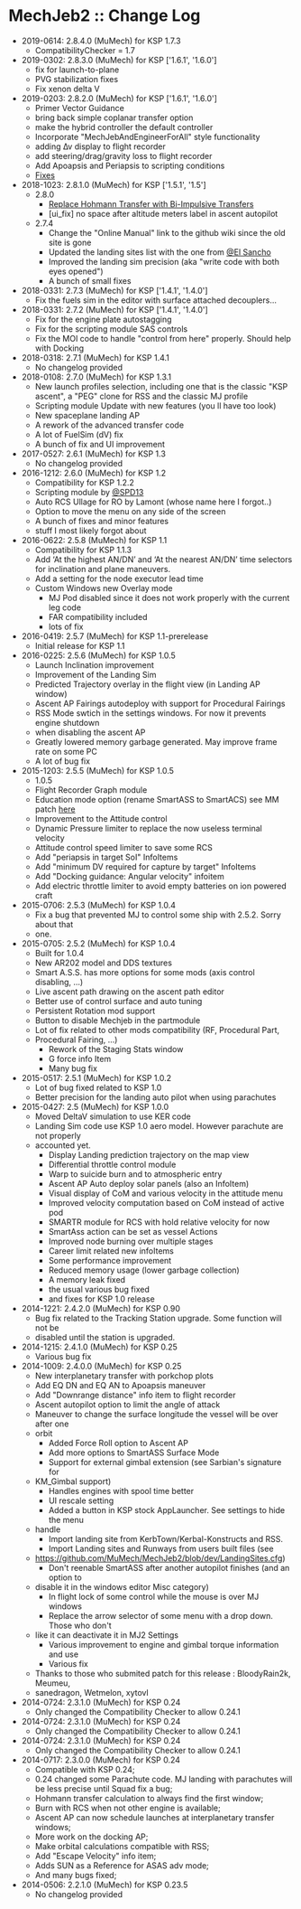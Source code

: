 # MechJeb2 :: Change Log

* 2019-0614: 2.8.4.0 (MuMech) for KSP 1.7.3
	+ CompatibilityChecker = 1.7
* 2019-0302: 2.8.3.0 (MuMech) for KSP ['1.6.1', '1.6.0']
	+ fix for launch-to-plane
	+ PVG stabilization fixes
	+ Fix xenon delta V
* 2019-0203: 2.8.2.0 (MuMech) for KSP ['1.6.1', '1.6.0']
	+ Primer Vector Guidance
	+ bring back simple coplanar transfer option
	+ make the hybrid controller the default controller
	+ Incorporate "MechJebAndEngineerForAll" style functionality
	+ adding ∆v display to flight recorder
	+ add steering/drag/gravity loss to flight recorder
	+ Add Apoapsis and Periapsis to scripting conditions
	+ [Fixes](/linkout?remoteUrl=https%253a%252f%252fksp.sarbian.com%252fjenkins%252fjob%252fMechJeb2-Release%252f20%252f)
* 2018-1023: 2.8.1.0 (MuMech) for KSP ['1.5.1', '1.5']
	+ 2.8.0
		- [Replace Hohmann Transfer with Bi-Impulsive Transfers](https://forum.kerbalspaceprogram.com/index.php?/topic/154834-14x-anatid-robotics-mumech-mechjeb-autopilot-274-23-september-2018/&do=findComment&comment=3467876)
		- [ui_fix] no space after altitude meters label in ascent autopilot
	+ 2.7.4
		- Change the "Online Manual" link to the github wiki since the old site is gone
		- Updated the landing sites list with the one from [@El Sancho](https://forum.kerbalspaceprogram.com/index.php?/profile/178103-el-sancho/)
		- Improved the landing sim precision (aka "write code with both eyes opened")
		- A bunch of small fixes
* 2018-0331: 2.7.3 (MuMech) for KSP ['1.4.1', '1.4.0']
	+ Fix the fuels sim in the editor with surface attached decouplers...
* 2018-0331: 2.7.2 (MuMech) for KSP ['1.4.1', '1.4.0']
	+ Fix for the engine plate autostagging
	+ Fix for the scripting module SAS controls
	+ Fix the MOI code to handle "control from here" properly. Should help with Docking
* 2018-0318: 2.7.1 (MuMech) for KSP 1.4.1
	+ No changelog provided
* 2018-0108: 2.7.0 (MuMech) for KSP 1.3.1
	+ New launch profiles selection, including one that is the classic "KSP ascent", a "PEG" clone for RSS and the classic MJ profile
	+ Scripting module Update with new features (you ll have too look)
	+ New spaceplane landing AP
	+ A rework of the advanced transfer code
	+ A lot of FuelSim (dV) fix
	+ A bunch of fix and UI improvement
* 2017-0527: 2.6.1 (MuMech) for KSP 1.3
	+ No changelog provided
* 2016-1212: 2.6.0 (MuMech) for KSP 1.2
	+ Compatibility for KSP 1.2.2
	+ Scripting module by [@SPD13](http://forum.kerbalspaceprogram.com/index.php?/profile/165993-spd13/)
	+ Auto RCS Ullage for RO by Lamont (whose name here I forgot..)
	+ Option to move the menu on any side of the screen
	+ A bunch of fixes and minor features
	+ stuff I most likely forgot about
* 2016-0622: 2.5.8 (MuMech) for KSP 1.1
	+ Compatibility for KSP 1.1.3
	+ Add ‘At the highest AN/DN’ and ‘At the nearest AN/DN’ time selectors for inclination and plane maneuvers.
	+ Add a setting for the node executor lead time
	+ Custom Windows new Overlay mode
		- MJ Pod disabled since it does not work properly with the current leg code
		- FAR compatibility included
		- lots of fix
* 2016-0419: 2.5.7 (MuMech) for KSP 1.1-prerelease
	+ Initial release for KSP 1.1
* 2016-0225: 2.5.6 (MuMech) for KSP 1.0.5
	+ Launch Inclination improvement
	+ Improvement of the Landing Sim
	+ Predicted Trajectory overlay in the flight view (in Landing AP window)
	+ Ascent AP Fairings autodeploy with support for Procedural Fairings
	+ RSS Mode swtich in the settings windows. For now it prevents engine shutdown
	+ when disabling the ascent AP
	+ Greatly lowered memory garbage generated. May improve frame rate on some PC
	+ A lot of bug fix
* 2015-1203: 2.5.5 (MuMech) for KSP 1.0.5
	+ 1.0.5
	+ Flight Recorder Graph module
	+ Education mode option (rename SmartASS to SmartACS) see MM patch [here ](https://github.com/MuMech/MechJeb2/blob/master/MechJebEdu.cfg)
	+ Improvement to the Attitude control
	+ Dynamic Pressure limiter to replace the now useless terminal velocity
	+ Attitude control speed limiter to save some RCS
	+ Add "periapsis in target SoI" InfoItems
	+ Add "minimum DV required for capture by target" InfoItems
	+ Add "Docking guidance: Angular velocity" infoitem
	+ Add electric throttle limiter to avoid empty batteries on ion powered craft
* 2015-0706: 2.5.3 (MuMech) for KSP 1.0.4
	+ Fix a bug that prevented MJ to control some ship with 2.5.2. Sorry about that
	+ one.
* 2015-0705: 2.5.2 (MuMech) for KSP 1.0.4
	+ Built for 1.0.4
	+ New AR202 model and DDS textures
	+ Smart A.S.S. has more options for some mods (axis control disabling, ...)
	+ Live ascent path drawing on the ascent path editor
	+ Better use of control surface and auto tuning
	+ Persistent Rotation mod support
	+ Button to disable Mechjeb in the partmodule
	+ Lot of fix related to other mods compatibility (RF, Procedural Part,
	+ Procedural Fairing, ...)
		- Rework of the Staging Stats window
		- G force info Item
		- Many bug fix
* 2015-0517: 2.5.1 (MuMech) for KSP 1.0.2
	+ Lot of bug fixed related to KSP 1.0
	+ Better precision for the landing auto pilot when using parachutes
* 2015-0427: 2.5 (MuMech) for KSP 1.0.0
	+ Moved DeltaV simulation to use KER code
	+ Landing Sim code use KSP 1.0 aero model. However parachute are not properly
	+ accounted yet.
		- Display Landing prediction trajectory on the map view
		- Differential throttle control module
		- Warp to suicide burn and to atmospheric entry
		- Ascent AP Auto deploy solar panels (also an InfoItem)
		- Visual display of CoM and various velocity in the attitude menu
		- Improved velocity computation based on CoM instead of active pod
		- SMARTR module for RCS with hold relative velocity for now
		- SmartAss action can be set as vessel Actions
		- Improved node burning over multiple stages
		- Career limit related new infoItems
		- Some performance improvement
		- Reduced memory usage (lower garbage collection)
		- A memory leak fixed
		- the usual various bug fixed
		- and fixes for KSP 1.0 release
* 2014-1221: 2.4.2.0 (MuMech) for KSP 0.90
	+ Bug fix related to the Tracking Station upgrade. Some function will not be
	+ disabled until the station is upgraded.
* 2014-1215: 2.4.1.0 (MuMech) for KSP 0.25
	+ Various bug fix
* 2014-1009: 2.4.0.0 (MuMech) for KSP 0.25
	+ New interplanetary transfer with porkchop plots
	+ Add EQ DN and EQ AN to Apoapsis maneuver
	+ Add "Downrange distance" info item to flight recorder
	+ Ascent autopilot option to limit the angle of attack
	+ Maneuver to change the surface longitude the vessel will be over after one
	+ orbit
		- Added Force Roll option to Ascent AP
		- Add more options to SmartASS Surface Mode
		- Support for external gimbal extension (see Sarbian's signature for
	+ KM_Gimbal support)
		- Handles engines with spool time better
		- UI rescale setting
		- Added a button in KSP stock AppLauncher. See settings to hide the menu
	+ handle
		- Import landing site from KerbTown/Kerbal-Konstructs and RSS.
		- Import Landing sites and Runways from users built files (see
	+ <https://github.com/MuMech/MechJeb2/blob/dev/LandingSites.cfg>)
		- Don't reenable SmartASS after another autopilot finishes (and an option to
	+ disable it in the windows editor Misc category)
		- In flight lock of some control while the mouse is over MJ windows
		- Replace the arrow selector of some menu with a drop down. Those who don't
	+ like it can deactivate it in MJ2 Settings
		- Various improvement to engine and gimbal torque information and use
		- Various fix
	+ Thanks to those who submited patch for this release : BloodyRain2k, Meumeu,
	+ sanedragon, Wetmelon, xytovl
* 2014-0724: 2.3.1.0 (MuMech) for KSP 0.24
	+ Only changed the Compatibility Checker to allow 0.24.1
* 2014-0724: 2.3.1.0 (MuMech) for KSP 0.24
	+ Only changed the Compatibility Checker to allow 0.24.1
* 2014-0724: 2.3.1.0 (MuMech) for KSP 0.24
	+ Only changed the Compatibility Checker to allow 0.24.1
* 2014-0717: 2.3.0.0 (MuMech) for KSP 0.24
	+ Compatible with KSP 0.24;
	+ 0.24 changed some Parachute code. MJ landing with parachutes will be less precise until Squad fix a bug;
	+ Hohmann transfer calculation to always find the first window;
	+ Burn with RCS when not other engine is available;
	+ Ascent AP can now schedule launches at interplanetary transfer windows;
	+ More work on the docking AP;
	+ Make orbital calculations compatible with RSS;
	+ Add "Escape Velocity" info item;
	+ Adds SUN as a Reference for ASAS adv mode;
	+ And many bugs fixed;
* 2014-0506: 2.2.1.0 (MuMech) for KSP 0.23.5
	+ No changelog provided
